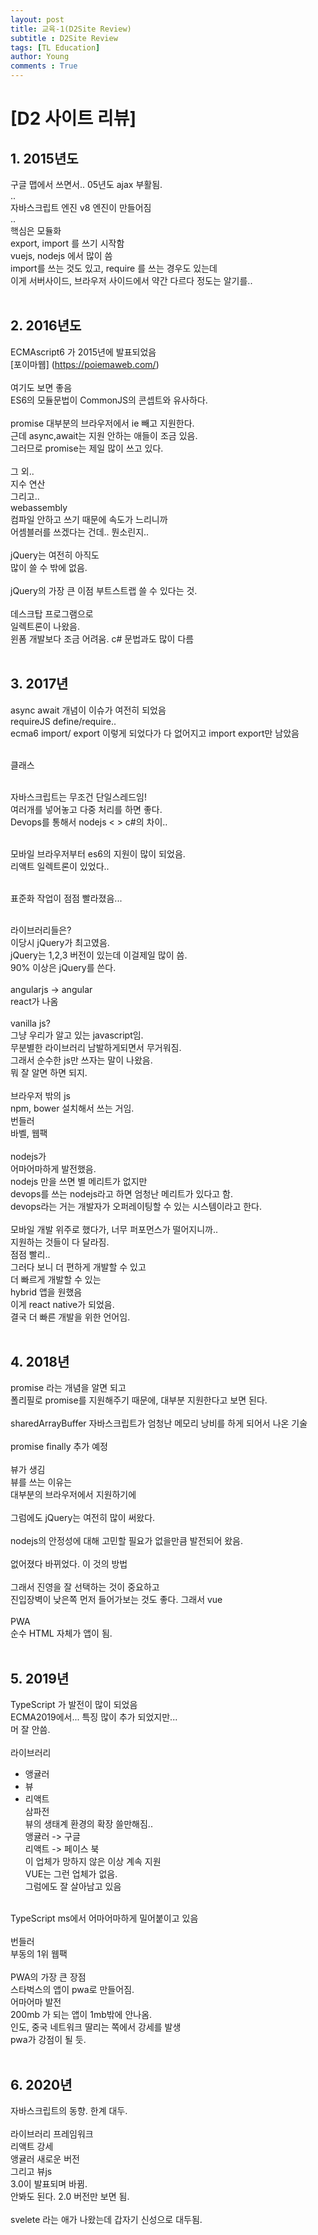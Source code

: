```yaml
---
layout: post
title: 교육-1(D2Site Review)
subtitle : D2Site Review
tags: [TL Education]
author: Young
comments : True
---
```

# [D2 사이트 리뷰]
## 1. 2015년도
  구글 맵에서 쓰면서.. 05년도 ajax 부활됨. <br>
  ..<br>
  자바스크립트 엔진 v8 엔진이 만들어짐<br>
  ..<br>
  핵심은 모듈화<br>
  export, import 를 쓰기 시작함<br>
  vuejs, nodejs 에서 많이 씀<br>
  import를 쓰는 것도 있고, require 를 쓰는 경우도 있는데<br>
  이게 서버사이드, 브라우저 사이드에서 약간 다르다 정도는 알기를..<br>
<br>
## 2. 2016년도
  ECMAscript6 가 2015년에 발표되었음<br>
  [포이마웹] (https://poiemaweb.com/) <br>
  <br>
  여기도 보면 좋음<br>
  ES6의 모듈문법이 CommonJS의 콘셉트와 유사하다.<br>
<br>
  promise 대부분의 브라우저에서 ie 빼고 지원한다.<br>
  근데 async,await는 지원 안하는 애들이 조금 있음.<br>
  그러므로 promise는 제일 많이 쓰고 있다.<br>
<br>
  그 외..<br>
  지수 연산<br>
  그리고..<br>
  webassembly<br>
  컴파일 안하고 쓰기 때문에 속도가 느리니까<br>
  어셈블러를 쓰겠다는 건데.. 뭔소린지..<br>
<br>
  jQuery는 여전히 아직도<br>
  많이 쓸 수 밖에 없음.<br>
<br>
  jQuery의 가장 큰 이점 부트스트랩 쓸 수 있다는 것.<br>
<br>
  데스크탑 프로그램으로<br>
  일렉트론이 나왔음.<br>
  윈폼 개발보다 조금 어려움. c# 문법과도 많이 다름<br>
<br>

## 3. 2017년<br>
  async await 개념이 이슈가 여전히 되었음<br>
  requireJS define/require..<br>
  ecma6 import/ export 이렇게 되었다가 다 없어지고 import export만 남았음<br>
<br>

  클래스<br>
<br>

  자바스크립트는 무조건 단일스레드임!<br>
  여러개를 넣어놓고 다중 처리를 하면 좋다.<br>
  Devops를 통해서 nodejs < > c#의 차이..<br>
<br>

  모바일 브라우저부터 es6의 지원이 많이 되었음.<br>
  리액트 일렉트론이 있었다..<br>
<br>

  표준화 작업이 점점 빨라졌음...<br>
<br>

  라이브러리들은?<br>
  이당시 jQuery가 최고였음.<br>
  jQuery는 1,2,3 버전이 있는데 이걸제일 많이 씀.<br>
  90% 이상은 jQuery를 쓴다.<br>
<br>
  angularjs -> angular<br>
  react가 나옴<br>
<br>
  vanilla js?<br>
  그냥 우리가 알고 있는 javascript임.<br>
  무분별한 라이브러리 남발하게되면서 무거워짐.<br>
  그래서 순수한 js만 쓰자는 말이 나왔음.<br>
  뭐 잘 알면 하면 되지.<br>
<br>
  브라우저 밖의 js <br>
  npm, bower 설치해서 쓰는 거임.<br>
  번들러<br>
  바벨, 웹팩<br>
<br>
  nodejs가<br>
  어마어마하게 발전했음.<br>
  nodejs 만을 쓰면 별 메리트가 없지만<br>
  devops를 쓰는 nodejs라고 하면 엄청난 메리트가 있다고 함.<br>
  devops라는 거는 개발자가 오퍼레이팅할 수 있는 시스템이라고 한다.<br>
<br>
  모바일 개발 위주로 했다가, 너무 퍼포먼스가 떨어지니까..<br>
  지원하는 것들이 다 달라짐.<br>
  점점 빨리..<br>
  그러다 보니 더 편하게 개발할 수 있고<br>
  더 빠르게 개발할 수 있는<br>
  hybrid 앱을 원했음<br>
  이게 react native가 되었음.<br>
  결국 더 빠른 개발을 위한 언어임.<br>
<br>

## 4. 2018년<br>
  promise 라는 개념을 알면 되고<br>
  폴리필로 promise를 지원해주기 때문에, 대부분 지원한다고 보면 된다.<br>
<br>
  sharedArrayBuffer 자바스크립트가 엄청난 메모리 낭비를 하게 되어서 나온 기술<br>
<br>
  promise finally 추가 예정<br>
<br>
  뷰가 생김<br>
  뷰를 쓰는 이유는<br>
  대부분의 브라우저에서 지원하기에<br>
  <br>
  그럼에도 jQuery는 여전히 많이 써왔다.<br>
<br>
  nodejs의 안정성에 대해 고민할 필요가 없을만큼 발전되어 왔음.<br>
<br>
  없어졌다 바뀌었다. 이 것의 방법<br>
<br>
  그래서 진영을 잘 선택하는 것이 중요하고<br>
  진입장벽이 낮은쪽 먼저 들어가보는 것도 좋다. 그래서 vue<br>
<br>
  PWA <br>
  순수 HTML 자체가 앱이 됨.<br>
<br>

## 5. 2019년<br>
  TypeScript 가 발전이 많이 되었음<br>
  ECMA2019에서... 특징 많이 추가 되었지만... <br>
  머 잘 안씀.<br>
<br>
  라이브러리<br>
  - 앵귤러<br>
  - 뷰<br>
  - 리액트<br>
  삼파전<br>
  뷰의 생태계 환경의 확장 쓸만해짐..<br>
  앵귤러 -> 구글<br>
  리액트 -> 페이스 북<br>
  이 업체가 망하지 않은 이상 계속 지원<br>
  VUE는 그런 업체가 없음.<br>
  그럼에도 잘 살아남고 있음<br>
  <br>
  TypeScript ms에서 어마어마하게 밀어붙이고 있음<br>
<br>
  번들러<br>
  부동의 1위 웹팩<br>
  <br>
  PWA의 가장 큰 장점<br>
  스타벅스의 앱이 pwa로 만들어짐.<br>
  어마어마 발전<br>
  200mb 가 되는 앱이 1mb밖에 안나옴.<br>
  인도, 중국 네트워크 딸리는 쪽에서 강세를 발생<br>
  pwa가 강점이 될 듯.<br>
<br>

## 6. 2020년<br>
  자바스크립트의 동향. 한계 대두.<br>
<br>
  라이브러리 프레임워크<br>
  리액트 강세<br>
  앵귤러 새로운 버전<br>
  그리고 뷰js<br>
  3.0이 발표되며 바뀜.<br>
  안봐도 된다. 2.0 버전만 보면 됨.<br>
<br>
  svelete 라는 애가 나왔는데 갑자기 신성으로 대두됨.<br>